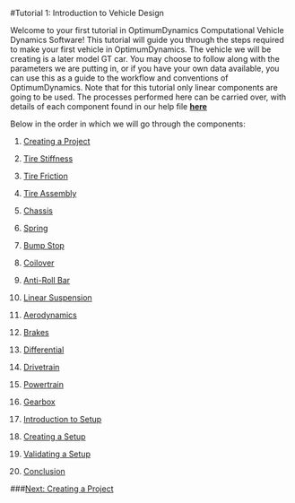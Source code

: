 #Tutorial 1: Introduction to Vehicle Design

Welcome to your first tutorial in OptimumDynamics Computational Vehicle Dynamics Software!  This tutorial will guide you through the steps required to make your first vehicle in OptimumDynamics.  The vehicle we will be creating is a later model GT car.  You may choose to follow along with the parameters we are putting in, or if you have your own data available, you can use this as a guide to the workflow and conventions of OptimumDynamics.  Note that for this tutorial only linear components are going to be used.  The processes performed here can be carried over, with details of each component found in our help file __[here](https://optimumdynamicshelp.readthedocs.io/en/latest/#1_Getting_Started/A_Software_Requirements/)__  

Below in the order in which we will go through the components:

1) [Creating a Project](2_Create_Project.md)

2) [Tire Stiffness](3_Tire_Stiffness.md)

3) [Tire Friction](4_Tire_Friction.md)

4) [Tire Assembly](5_TireAssy.md)

5) [Chassis](6_Chassis.md)

6) [Spring](7_Spring.md)

7) [Bump Stop](8_BumpStop.md)

8) [Coilover](9_Coilover.md)

9) [Anti-Roll Bar](10_ARB.md)

10) [Linear Suspension](11_LinearSus.md)

11) [Aerodynamics](12_Aero.md)

12) [Brakes](13_Brakes.md)

13) [Differential](14_Diff.md)

14) [Drivetrain](15_DT.md)

15) [Powertrain](16_Powertrain.md)

16) [Gearbox](17_Gearbox.md)

17) [Introduction to Setup](18_Setupintro.md)

18) [Creating a Setup](19_Setup.md)

19) [Validating a Setup](20_ValidateSetup.md)

20) [Conclusion](21_Conclusion.md)

###[Next: Creating a Project](2_Create_Project.md)


